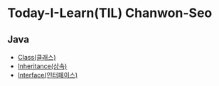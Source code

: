 # Today-I-Learn(TIL) Chanwon-Seo

## Java

- [Class(클래스)](<https://github.com/Chanwon-Seo/Today-I-Learn/blob/main/JAVA/Class(%ED%81%B4%EB%9E%98%EC%8A%A4).md>)
- [Inheritance(상속)](<https://github.com/Chanwon-Seo/Today-I-Learn/blob/main/JAVA/Inheritance(%EC%83%81%EC%86%8D).md>)
- [Interface(인터페이스)](<https://github.com/Chanwon-Seo/Today-I-Learn/blob/main/JAVA/Interface(%EC%9D%B8%ED%84%B0%ED%8E%98%EC%9D%B4%EC%8A%A4).md>)
